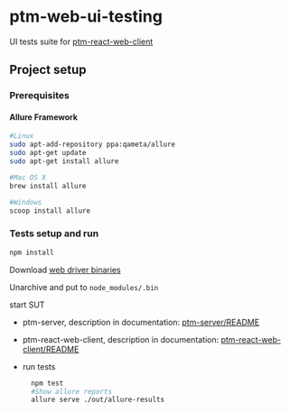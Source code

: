 # ptm-web-ui-testing
UI tests suite for [ptm-react-web-client](https://github.com/medvecky/ptm-react-web-client)

## Project setup 

### Prerequisites

#### Allure Framework

```bash
#Linux
sudo apt-add-repository ppa:qameta/allure
sudo apt-get update 
sudo apt-get install allure
```

```bash
#Mac OS X
brew install allure
```

```bash
#Windows
scoop install allure
```
### Tests setup and run

```bash
npm install
```

Download [web driver binaries](http://chromedriver.storage.googleapis.com/index.html)

Unarchive and put to ```node_modules/.bin```

start SUT 
* ptm-server, description in documentation:
   [ptm-server/README](https://github.com/medvecky/ptm-server/blob/master/README.md)
* ptm-react-web-client, description in documentation:
  [ptm-react-web-client/README](https://github.com/medvecky/ptm-react-web-client/blob/master/README.md)   

* run tests 

    ```bash
      npm test
      #Show allure reports  
      allure serve ./out/allure-results
    ```
